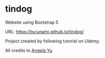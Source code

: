 # tindog
Website using Bootstrap 5

URL: https://tscunami.github.io/tindog/

Project created by following tutorial on Udemy.

All credits to [Angela Yu](https://twitter.com/yu_angela?lang=en)
